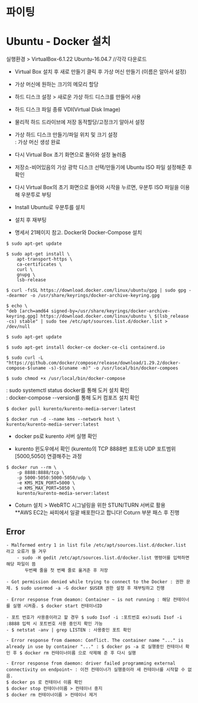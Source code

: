 # 파이팅

# Ubuntu - Docker 설치
실행환경 > VirtualBox-6.1.22 Ubuntu-16.04.7 //각각 다운로드  
- Virtual Box 설치 후 새로 만들기 클릭 후 가상 머신 만들기 (이름은 알아서 설정)  
- 가상 머신에 원하는 크기의 메모리 할당  
- 하드 디스크 설정 > 새로운 가상 하드 디스크를 만들어 사용  
- 하드 디스크 파일 종류 VDI(Virtual Disk Image)  
- 물리적 하드 드라이브에 저장 동적할당/고정크기 알아서 설정  
- 가상 하드 디스크 만들기/파일 위치 및 크기 설정  
: 가상 머신 생성 완료  


- 다시 Virtual Box 초기 화면으로 돌아와 설정 눌러줌  
- 저장소-비어있음의 가상 광학 디스크 선택/만들기에 Ubuntu ISO 파일 설정해준 후 확인  
- 다시 Virtual Box의 초기 화면으로 들어와 시작을 누르면, 우분투 ISO 파일을 이용해 우분투로 부팅  
- Install Ubuntu로 우분투를 설치
- 설치 후 재부팅  
- 명세서 21페이지 참고. Docker와 Docker-Compose 설치    

```
$ sudo apt-get update  

$ sudo apt-get install \  
	apt-transport-https \  
	ca-certificates \  
	curl \  
 	gnupg \  
	lsb-release  
	
$ curl -fsSL https://download.docker.com/linux/ubuntu/gpg | sudo gpg --dearmor -o /usr/share/keyrings/docker-archive-keyring.gpg  

$ echo \  
"deb [arch=amd64 signed-by=/usr/share/keyrings/docker-archive-keyring.gpg] https://download.docker.com/linux/ubuntu \ $(lsb_release -cs) stable" | sudo tee /etc/apt/sources.list.d/docker.list > /dev/null 
 
$ sudo apt-get update  

$ sudo apt-get install docker-ce docker-ce-cli containerd.io  

$ sudo curl -L "https://github.com/docker/compose/release/download/1.29.2/docker-compose-$(uname -s)-$(uname -m)" -o /usr/local/bin/docker-compoes  

$ sudo chmod +x /usr/local/bin/docker-compose  
```
: sudo systemctl status docker를 통해 도커 설치 확인  
: docker-compose --version를 통해 도커 컴포즈 설치 확인  


```
$ docker pull kurento/kurento-media-server:latest

$ docker run -d --name kms --network host \
kurento/kurento-media-server:latest
```
- docker ps로 kurento 서버 실행 확인  


- kurento 윈도우에서 확인  (kurento의 TCP 8888번 포트와 UDP 포트범위[5000,5050] 연결해주는 과정


```
$ docker run --rm \
	-p 8888:8888/tcp \
	-p 5000-5050:5000-5050/udp \
	-e KMS_MIN_PORT=5000 \
	-e KMS_MAX_PORT=5050 \
	kurento/kurento-media-server:latest
```

- Coturn 설치 > WebRTC 시그널링을 위한 STUN/TURN 서버로 활용  
**AWS EC2는 싸피에서 일괄 배포한다고 합니다! Coturn 부분 패스 후 진행  


## Error
```
- Malformed entry 1 in list file /etc/apt/sources.list.d/docker.list 라고 오류가 뜰 겨우  
	- sudo -H gedit /etc/apt/sources.list.d/docker.list 명령어를 입력하면 해당 파일이 뜸  
	   두번째 줄을 첫 번째 줄로 옮겨준 후 저장
```
```
- Got permission denied while trying to connect to the Docker : 권한 문제. $ sudo usermod -a -G docker $USER 권한 설정 후 재부팅하고 진행
```
```
- Error response from deamon: Container ~ is not running : 해당 컨테이너를 실행 시켜줌. $ docker start 컨테이너ID
```
```
- 포트 번호가 사용중이라고 할 경우 $ sudo Isof -i :포트번호 ex)sudi Isof -i :8888 입력 시 포트번호 사용 중인지 확인 가능  
- $ netstat -anv | grep LISTEN : 사용중인 포트 확인
```
```
- Error response from daemon: Conflict. The container name "..." is already in use by container "..." : $ docker ps -a 로 실행중인 컨테이너 확인 후 $ docker rm 컨테이너이름 으로 삭제해 준 후 다시 실행
```
```
- Error response from daemon: driver failed programming external connectivity on endpoint~ : 이전 컨테이너가 실행중이라 새 컨테이너를 시작할 수 없음. 
$ docker ps 로 컨테이너 이름 확인 
$ docker stop 컨테이너이름 > 컨테이너 중지
$ docker rm 컨테이너이름 > 컨테이너 제거
```
